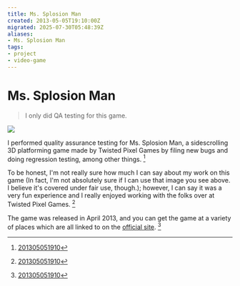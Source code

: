 ```yaml
---
title: Ms. Splosion Man
created: 2013-05-05T19:10:00Z
migrated: 2025-07-30T05:48:39Z
aliases:
- Ms. Splosion Man
tags:
- project
- video-game
---
```


# Ms. Splosion Man

> I only did QA testing for this game.

![](https://www.youtube.com/watch?v=DM_0eAUNWNk)

I performed quality assurance testing for Ms. Splosion Man, a sidescrolling 3D platforming game made by Twisted Pixel Games by filing new bugs and doing regression testing, among other things. [^1]

To be honest, I'm not really sure how much I can say about my work on this game (In fact, I'm not absolutely sure if I can use that image you see above. I believe it's covered under fair use, though.); however, I can say it was a very fun experience and I really enjoyed working with the folks over at Twisted Pixel Games. [^1]

The game was released in April 2013, and you can get the game at a variety of places which are all linked to on the [official site](http://mssplosionman.com/). [^1]

[^1]: [201305051910](../entries/201305051910.md)